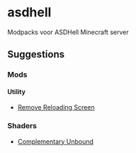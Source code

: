 # asdhell
Modpacks voor ASDHell Minecraft server

## Suggestions

### Mods

#### Utility

- [Remove Reloading Screen](https://www.curseforge.com/minecraft/mc-mods/rrls)

### Shaders

- [Complementary Unbound](https://www.curseforge.com/minecraft/shaders/complementary-unbound)
